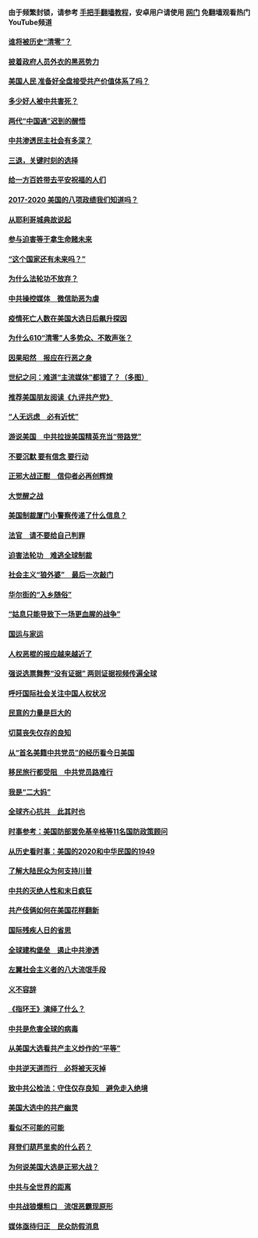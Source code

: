 #### 由于频繁封锁，请参考 [手把手翻墙教程](https://github.com/gfw-breaker/guides/wiki/)，安卓用户请使用 [网门](https://github.com/gfw-breaker/nogfw/blob/master/dl.md?t=01240800) 免翻墙观看热门YouTube频道 

#### [谁将被历史“清零”？](../pages/73/417485.md?t=01240800) 

#### [披着政府人员外衣的黑恶势力](../pages/73/417442.md?t=01240800) 

#### [美国人民 准备好全盘接受共产价值体系了吗？](../pages/73/417491.md?t=01240800) 

#### [多少好人被中共害死？](../pages/73/417144.md?t=01240800) 

#### [两代“中国通”迟到的醒悟](../pages/73/417064.md?t=01240800) 

#### [中共渗透民主社会有多深？](../pages/73/417063.md?t=01240800) 

#### [三退，关键时刻的选择](../pages/73/416969.md?t=01240800) 

#### [给一方百姓带去平安祝福的人们](../pages/73/416941.md?t=01240800) 

#### [2017-2020  美国的八项政绩我们知道吗？](../pages/73/416968.md?t=01240800) 

#### [从耶利哥城典故说起](../pages/73/416892.md?t=01240800) 

#### [参与迫害等于拿生命赌未来](../pages/73/416856.md?t=01240800) 

#### [“这个国家还有未来吗？”](../pages/73/416852.md?t=01240800) 

#### [为什么法轮功不放弃？](../pages/73/416864.md?t=01240800) 

#### [中共操控媒体　微信助恶为虐](../pages/73/416724.md?t=01240800) 

#### [疫情死亡人数在美国大选日后飙升探因](../pages/73/416606.md?t=01240800) 

#### [为什么610“清零”人多势众、不敢声张？](../pages/73/416632.md?t=01240800) 

#### [因果昭然　报应在行恶之身](../pages/73/416582.md?t=01240800) 

#### [世纪之问：难道“主流媒体”都错了？（多图）](../pages/73/416571.md?t=01240800) 

#### [推荐美国朋友阅读《九评共产党》](../pages/73/416510.md?t=01240800) 

#### [“人无远虑　必有近忧”](../pages/73/416513.md?t=01240800) 

#### [游说美国　中共拉拢美国精英充当“带路党”](../pages/73/416529.md?t=01240800) 

#### [不要沉默 要有信念 要行动](../pages/73/416457.md?t=01240800) 

#### [正邪大战正酣　信仰者必再创辉煌](../pages/73/416433.md?t=01240800) 

#### [大觉醒之战](../pages/73/416456.md?t=01240800) 

#### [美国制裁厦门小警察传递了什么信息？](../pages/73/416432.md?t=01240800) 

#### [法官　请不要给自己判罪](../pages/73/416379.md?t=01240800) 

#### [迫害法轮功　难逃全球制裁](../pages/73/416380.md?t=01240800) 

#### [社会主义“狼外婆”　最后一次敲门](../pages/73/416394.md?t=01240800) 

#### [华尔街的“入乡随俗”](../pages/73/416395.md?t=01240800) 

#### [“姑息只能导致下一场更血腥的战争”](../pages/73/416223.md?t=01240800) 

#### [国运与家运](../pages/73/416224.md?t=01240800) 

#### [人权恶棍的报应越来越近了](../pages/73/416276.md?t=01240800) 

#### [强说选票舞弊“没有证据” 两则证据视频传遍全球](../pages/73/416227.md?t=01240800) 

#### [呼吁国际社会关注中国人权状况](../pages/73/416135.md?t=01240800) 

#### [民意的力量是巨大的](../pages/73/416222.md?t=01240800) 

#### [切莫丧失仅存的良知](../pages/73/416134.md?t=01240800) 

#### [从“首名美籍中共党员”的经历看今日美国](../pages/73/416114.md?t=01240800) 

#### [移民旅行都受阻　中共党员路难行](../pages/73/416033.md?t=01240800) 

#### [我是“二大妈”](../pages/73/415529.md?t=01240800) 

#### [全球齐心抗共　此其时也](../pages/73/415989.md?t=01240800) 

#### [时事参考：美国防部罢免基辛格等11名国防政策顾问](../pages/73/415970.md?t=01240800) 

#### [从历史看时事：美国的2020和中华民国的1949](../pages/73/415949.md?t=01240800) 

#### [了解大陆民众为何支持川普](../pages/73/415950.md?t=01240800) 

#### [中共的灭绝人性和末日疯狂](../pages/73/415944.md?t=01240800) 

#### [共产伎俩如何在美国花样翻新](../pages/73/415908.md?t=01240800) 

#### [国际残疾人日的省思](../pages/73/415849.md?t=01240800) 

#### [全球建构堡垒　遏止中共渗透](../pages/73/415850.md?t=01240800) 

#### [左翼社会主义者的八大流氓手段](../pages/73/415802.md?t=01240800) 

#### [义不容辞](../pages/73/415807.md?t=01240800) 

#### [《指环王》演绎了什么？](../pages/73/415739.md?t=01240800) 

#### [中共是危害全球的病毒](../pages/73/415569.md?t=01240800) 

#### [从美国大选看共产主义炒作的“平等”](../pages/73/415654.md?t=01240800) 

#### [中共逆天道而行　必将被天灭掉](../pages/73/415626.md?t=01240800) 

#### [致中共公检法：守住仅存良知　避免走入绝境](../pages/73/415627.md?t=01240800) 

#### [美国大选中的共产幽灵](../pages/73/415618.md?t=01240800) 

#### [看似不可能的可能](../pages/73/415619.md?t=01240800) 

#### [拜登们葫芦里卖的什么药？](../pages/73/415531.md?t=01240800) 

#### [为何说美国大选是正邪大战？](../pages/73/415530.md?t=01240800) 

#### [中共与全世界的距离](../pages/73/415435.md?t=01240800) 

#### [中共战狼爆粗口　流氓恶霸现原形](../pages/73/415426.md?t=01240800) 

#### [媒体亟待归正　民众防假消息](../pages/73/415402.md?t=01240800) 

